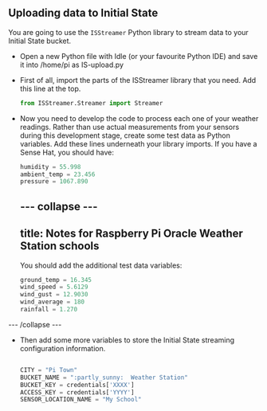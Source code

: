 ## Uploading data to Initial State

You are going to use the `ISStreamer` Python library to stream data to your Initial State bucket.

- Open a new Python file with Idle (or your favourite Python IDE) and save it into /home/pi as IS-upload.py

-  First of all, import the parts of the ISStreamer library that you need. Add this line at the top.

    ```python
    from ISStreamer.Streamer import Streamer
    ```

- Now you need to develop the code to process each one of your weather readings. Rather than use actual measurements from your sensors during this development stage, create some test data as Python variables. Add these lines underneath your library imports. If you have a Sense Hat, you should have:

   ```python
   humidity = 55.998
   ambient_temp = 23.456
   pressure = 1067.890
   ```

   --- collapse ---
   ---
   title: Notes for Raspberry Pi Oracle Weather Station schools
   ---

   You should add the additional test data variables:
    ```python
    ground_temp = 16.345
    wind_speed = 5.6129
    wind_gust = 12.9030
    wind_average = 180
    rainfall = 1.270
    ```
--- /collapse ---

- Then add some more variables to store the Initial State streaming configuration information.

    ```python

    CITY = "Pi Town"
    BUCKET_NAME = ":partly_sunny:  Weather Station"
    BUCKET_KEY = credentials['XXXX']
    ACCESS_KEY = credentials['YYYY']
    SENSOR_LOCATION_NAME = "My School"
    ```
